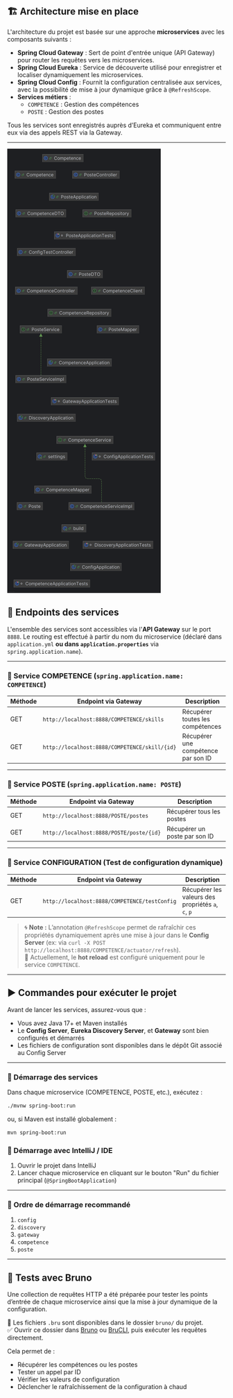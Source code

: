 ## 🏗️ Architecture mise en place

L'architecture du projet est basée sur une approche **microservices** avec les composants suivants :

- **Spring Cloud Gateway** : Sert de point d'entrée unique (API Gateway) pour router les requêtes vers les microservices.
- **Spring Cloud Eureka** : Service de découverte utilisé pour enregistrer et localiser dynamiquement les microservices.
- **Spring Cloud Config** : Fournit la configuration centralisée aux services, avec la possibilité de mise à jour dynamique grâce à `@RefreshScope`.
- **Services métiers** :
  - `COMPETENCE` : Gestion des compétences
  - `POSTE` : Gestion des postes

Tous les services sont enregistrés auprès d’Eureka et communiquent entre eux via des appels REST via la Gateway.

---

![img.png](img.png)

## 📌 Endpoints des services

L'ensemble des services sont accessibles via l'**API Gateway** sur le port `8888`. Le routing est effectué à partir du nom du microservice (déclaré dans `application.yml` **ou dans `application.properties`** via `spring.application.name`).

---

### 🔧 Service COMPETENCE (`spring.application.name: COMPETENCE`)

| Méthode | Endpoint via Gateway                          | Description                         |
| ------- | --------------------------------------------- | ----------------------------------- |
| GET     | `http://localhost:8888/COMPETENCE/skills`     | Récupérer toutes les compétences    |
| GET     | `http://localhost:8888/COMPETENCE/skill/{id}` | Récupérer une compétence par son ID |

---

### 🔧 Service POSTE (`spring.application.name: POSTE`)

| Méthode | Endpoint via Gateway                     | Description                   |
| ------- | ---------------------------------------- | ----------------------------- |
| GET     | `http://localhost:8888/POSTE/postes`     | Récupérer tous les postes     |
| GET     | `http://localhost:8888/POSTE/poste/{id}` | Récupérer un poste par son ID |

---

### 🔧 Service CONFIGURATION (Test de configuration dynamique)

| Méthode | Endpoint via Gateway                          | Description                                        |
| ------- | --------------------------------------------- | -------------------------------------------------- |
| GET     | `http://localhost:8888/COMPETENCE/testConfig` | Récupérer les valeurs des propriétés `a`, `c`, `p` |

> 🌀 **Note :** L’annotation `@RefreshScope` permet de rafraîchir ces propriétés dynamiquement après une mise à jour dans le **Config Server** (ex: via `curl -X POST http://localhost:8888/COMPETENCE/actuator/refresh`).  
> 🔄 Actuellement, le **hot reload** est configuré uniquement pour le service `COMPETENCE`.

---

## ▶️ Commandes pour exécuter le projet

Avant de lancer les services, assurez-vous que :

- Vous avez Java 17+ et Maven installés
- Le **Config Server**, **Eureka Discovery Server**, et **Gateway** sont bien configurés et démarrés
- Les fichiers de configuration sont disponibles dans le dépôt Git associé au Config Server

---

### 🔁 Démarrage des services

Dans chaque microservice (COMPETENCE, POSTE, etc.), exécutez :

```bash
./mvnw spring-boot:run
```

ou, si Maven est installé globalement :

```bash
mvn spring-boot:run
```

### 🔁 Démarrage avec IntelliJ / IDE

1. Ouvrir le projet dans IntelliJ
2. Lancer chaque microservice en cliquant sur le bouton "Run" du fichier principal (`@SpringBootApplication`)

---

### 🚀 Ordre de démarrage recommandé

1. `config`
2. `discovery`
3. `gateway`
4. `competence`
5. `poste`

---

## 🧪 Tests avec Bruno

Une collection de requêtes HTTP a été préparée pour tester les points d’entrée de chaque microservice ainsi que la mise à jour dynamique de la configuration.

📂 Les fichiers `.bru` sont disponibles dans le dossier `bruno/` du projet.  
✅ Ouvrir ce dossier dans [Bruno](https://www.usebruno.com/) ou [BruCLI](https://bruno.now.sh/), puis exécuter les requêtes directement.

Cela permet de :

- Récupérer les compétences ou les postes
- Tester un appel par ID
- Vérifier les valeurs de configuration
- Déclencher le rafraîchissement de la configuration à chaud